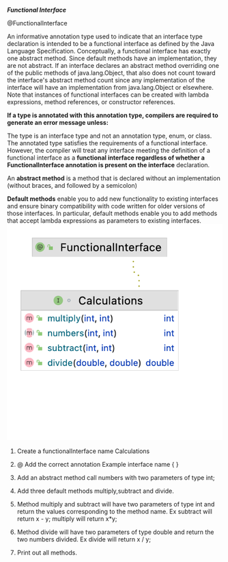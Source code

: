 ***Functional Interface***


@FunctionalInterface

 An informative annotation type used to indicate that an interface type declaration is intended to be a functional
 interface as defined by the Java Language Specification. Conceptually, a functional interface has exactly one
 abstract method. Since default methods have an implementation, they are not abstract. If an interface declares an
 abstract method overriding one of the public methods of java.lang.Object, that also does not count toward the
 interface's abstract method count since any implementation of the interface will have an implementation from
 java.lang.Object or elsewhere.
Note that instances of functional interfaces can be created with lambda expressions, method references, or constructor
 references.

**If a type is annotated with this annotation type, compilers are required to generate an error message unless:**

The type is an interface type and not an annotation type, enum, or class.
The annotated type satisfies the requirements of a functional interface.
However, the compiler will treat any interface meeting the definition of a functional interface as a
 **functional interface regardless of whether a FunctionalInterface annotation is present on the interface**
 declaration.

An **abstract method** is a method that is declared without an implementation (without braces, and followed by a semicolon)

**Default methods** enable you to add new functionality to existing interfaces and ensure binary compatibility with code written for older versions of those interfaces. In particular, default methods enable you to add methods that accept lambda expressions as parameters to existing interfaces.
![img.png](img.png)

1. Create a functionalInterface name Calculations

2. @ Add the correct annotation 
Example interface name { }

3. Add an abstract method call numbers with two parameters of type int;

4. Add three default methods multiply,subtract and divide. 

5. Method multiply and subtract will have two parameters of type int and return the values corresponding to the method name. Ex subtract will return  x - y; multiply will return x*y;
6. Method divide will have two parameters of type double and return the two numbers divided. Ex divide will return x / y;
7. Print out all methods. 

